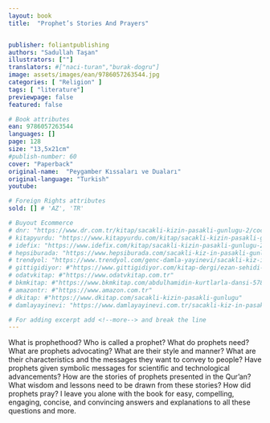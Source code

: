 ```yaml
---
layout: book
title:  "Prophet’s Stories And Prayers"


publisher: foliantpublishing
authors: "Sadullah Taşan"
illustrators: [""]
translators: #["naci-turan","burak-dogru"]
image: assets/images/ean/9786057263544.jpg
categories: [ "Religion" ]
tags: [ "literature"]
previewpage: false
featured: false

# Book attributes
ean: 9786057263544
languages: []
page: 128
size: "13,5x21cm"
#publish-number: 60
cover: "Paperback"
original-name:  "Peygamber Kıssaları ve Duaları"
original-language: "Turkish"
youtube:

# Foreign Rights attributes
sold: [] # 'AZ', 'TR'

# Buyout Ecommerce
# dnr: "https://www.dr.com.tr/kitap/sacakli-kizin-pasakli-gunlugu-2/cocuk-ve-genclik/genclik-10-yas/roman-oyku/urunno=0001893059001"
# kitapyurdu: "https://www.kitapyurdu.com/kitap/sacakli-kizin-pasakli-gunlugu-2-/560122.html&filter_name=Sa%C3%A7akl%C4%B1+K%C4%B1z%27%C4%B1n+Pasakl%C4%B1+G%C3%BCnl%C3%BC%C4%9F%C3%BC+2"
# idefix: "https://www.idefix.com/kitap/sacakli-kizin-pasakli-gunlugu-2/cocuk-ve-genclik/genclik-10-yas/roman-oyku/urunno=0001893059001"
# hepsiburada: "https://www.hepsiburada.com/sacakli-kiz-in-pasakli-gunlugu-2-damla-yayinevi-p-HBV000012ER86"
# trendyol: "https://www.trendyol.com/genc-damla-yayinevi/sacakli-kiz-in-pasakli-gunlugu-2-p-54825777"
# gittigidiyor: #"https://www.gittigidiyor.com/kitap-dergi/ezan-sehidi-adnan-menderes_pdp_732728793"
# odatvkitap: #"https://www.odatvkitap.com.tr"
# bkmkitap: #"https://www.bkmkitap.com/abdulhamidin-kurtlarla-dansi-578226"
# amazontr: #"https://www.amazon.com.tr"
# dkitap: #"https://www.dkitap.com/sacakli-kizin-pasakli-gunlugu"
# damlayayinevi: "https://www.damlayayinevi.com.tr/sacakli-kiz-in-pasakli-gunlugu-2-bu-iste-bi-terslik-var"

# For adding excerpt add <!--more--> and break the line
---
```

What is prophethood? Who is called a prophet? What do prophets need? What are prophets
advocating? What are their style and manner?
What are their characteristics and the messages
they want to convey to people? Have prophets
given symbolic messages for scientific and technological advancements? How are the stories of
prophets presented in the Qur’an? What wisdom
and lessons need to be drawn from these stories?
How did prophets pray? I leave you alone with the
book for easy, compelling, engaging, concise, and
convincing answers and explanations to all these
questions and more.
<!--more--> 

